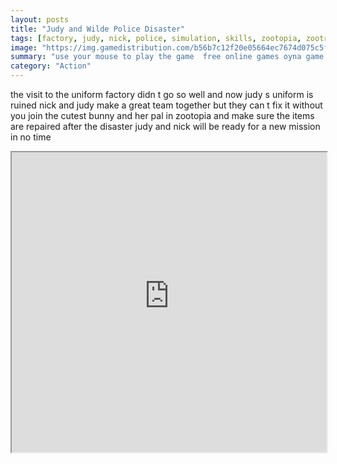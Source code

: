 ```yaml
---
layout: posts
title: "Judy and Wilde Police Disaster"
tags: [factory, judy, nick, police, simulation, skills, zootopia, zootropolis, free, online, games, oyna, game, free, games, play, play, games]
image: "https://img.gamedistribution.com/b56b7c12f20e05664ec7674d075c5fc0.jpg"
summary: "use your mouse to play the game  free online games oyna game free games play play games"
category: "Action"
---
```


the visit to the uniform factory didn t go so well and now judy s uniform is ruined nick and judy make a great team together but they can t fix it without you join the cutest bunny and her pal in zootopia and make sure the items are repaired after the disaster judy and nick will be ready for a new mission in no time

<iframe width="100%" height="480px;" src="https://flash.gamedistribution.com?game=b56b7c12f20e05664ec7674d075c5fc0"></iframe>